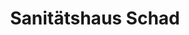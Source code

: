 ---
title: "Sanitätshaus Schad"
url: /aalen/sanitaetshaus-schad-im-kaelblesrain/
shop: Sanitätshaus
---